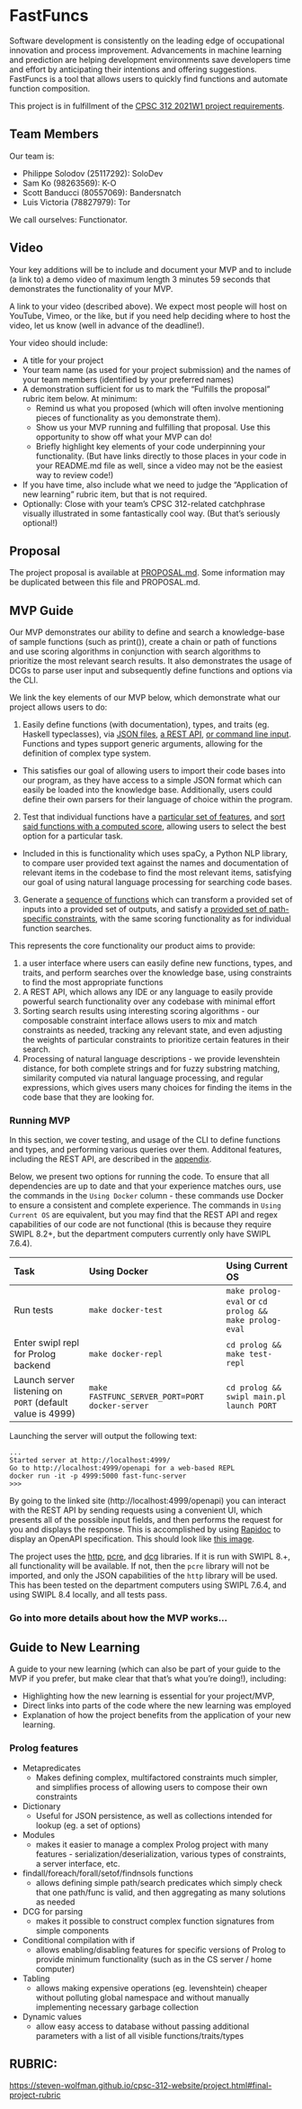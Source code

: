 # FastFuncs

Software development is consistently on the leading edge of occupational innovation and process improvement. Advancements in machine learning and prediction are helping development environments save developers time and effort by anticipating their intentions and offering suggestions. FastFuncs is a tool that allows users to quickly find functions and automate function composition.

This project is in fulfillment of the [CPSC 312 2021W1 project requirements](https://steven-wolfman.github.io/cpsc-312-website/project.html).

## Team Members

Our team is:

+ Philippe Solodov (25117292): SoloDev
+ Sam Ko (98263569): K-O
+ Scott Banducci (80557069): Bandersnatch
+ Luis Victoria (78827979): Tor

We call ourselves: Functionator.

## Video
Your key additions will be to include and document your MVP and to include (a link to) a demo video of maximum length 3 minutes 59 seconds that demonstrates the functionality of your MVP.

A link to your video (described above). We expect most people will host on YouTube, Vimeo, or the like, but if you need help deciding where to host the video, let us know (well in advance of the deadline!).

Your video should include:

- A title for your project
- Your team name (as used for your project submission) and the names of your team members (identified by your preferred names)
- A demonstration sufficient for us to mark the “Fulfills the proposal” rubric item below. At minimum:
  - Remind us what you proposed (which will often involve mentioning pieces of functionality as you demonstrate them).
  - Show us your MVP running and fulfilling that proposal. Use this opportunity to show off what your MVP can do!
  - Briefly highlight key elements of your code underpinning your functionality. (But have links directly to those places in your code in your README.md file as well, since a video may not be the easiest way to review code!)
- If you have time, also include what we need to judge the “Application of new learning” rubric item, but that is not required.
- Optionally: Close with your team’s CPSC 312-related catchphrase visually illustrated in some fantastically cool way. (But that’s seriously optional!)

## Proposal
The project proposal is available at [PROPOSAL.md](https://github.students.cs.ubc.ca/ph1l1pp3/cpsc312-project/blob/master/PROPOSAL.md). Some information may be duplicated between this file and PROPOSAL.md.

## MVP Guide
Our MVP demonstrates our ability to define and search a knowledge-base of sample functions (such as print()), create a chain or path of functions and use scoring algorithms in conjunction with search algorithms to prioritize the most relevant search results. It also demonstrates the usage of DCGs to parse user input and subsequently define functions and options via the CLI. 

We link the key elements of our MVP below, which demonstrate what our project allows users to do:
1. Easily define functions (with documentation), types, and traits (eg. Haskell typeclasses), via [JSON files](https://github.students.cs.ubc.ca/ph1l1pp3/cpsc312-project/blob/master/prolog/function/serde.pl), [a REST API](https://github.students.cs.ubc.ca/ph1l1pp3/cpsc312-project/blob/eb4f5534f5381af9785d64dc02757f2aaf0d2a6f/prolog/server.pl#L119), [or command line input](https://github.students.cs.ubc.ca/ph1l1pp3/cpsc312-project/blob/eb4f5534f5381af9785d64dc02757f2aaf0d2a6f/prolog/main.pl#L259). Functions and types support generic arguments, allowing for the definition of complex type system.
  - This satisfies our goal of allowing users to import their code bases into our program, as they have access to a simple JSON format which can easily be loaded into the knowledge base. Additionally, users could define their own parsers for their language of choice within the program.
2. Test that individual functions have a [particular set of features](https://github.students.cs.ubc.ca/ph1l1pp3/cpsc312-project/blob/master/prolog/func_constraints.pl), and [sort said functions with a computed score](https://github.students.cs.ubc.ca/ph1l1pp3/cpsc312-project/blob/eb4f5534f5381af9785d64dc02757f2aaf0d2a6f/prolog/search.pl#L21), allowing users to select the best option for a particular task.
  - Included in this is functionality which uses spaCy, a Python NLP library, to compare user provided text against the names and documentation of relevant items in the codebase to find the most relevant items, satisfying our goal of using natural language processing for searching code bases.
3. Generate a [sequence of functions](https://github.students.cs.ubc.ca/ph1l1pp3/cpsc312-project/blob/eb4f5534f5381af9785d64dc02757f2aaf0d2a6f/prolog/search.pl#L116) which can transform a provided set of inputs into a provided set of outputs, and satisfy a [provided set of path-specific constraints](https://github.students.cs.ubc.ca/ph1l1pp3/cpsc312-project/blob/master/prolog/path_constraints.pl), with the same scoring functionality as for individual function searches.

This represents the core functionality our product aims to provide:
1. a user interface where users can easily define new functions, types, and traits, and perform searches over the knowledge base, using constraints to find the most appropriate functions
2. A REST API, which allows any IDE or any language to easily provide powerful search functionality over any codebase with minimal effort
3. Sorting search results using interesting scoring algorithms - our composable constraint interface allows users to mix and match constraints as needed, tracking any relevant state, and even adjusting the weights of particular constraints to prioritize certain features in their search.
4. Processing of natural language descriptions - we provide levenshtein distance, for both complete strings and for fuzzy substring matching, similarity computed via natural language processing, and regular expressions, which gives users many choices for finding the items in the code base that they are looking for.

### Running MVP
In this section, we cover testing, and usage of the CLI to define functions and types, and performing various queries over them. Additonal features, including the REST API, are described in the [appendix](https://github.students.cs.ubc.ca/ph1l1pp3/cpsc312-project#appendix).

Below, we present two options for running the code. To ensure that all dependencies are up to date and that your experience matches ours, use the commands in the `Using Docker` column - these commands use Docker to ensure a consistent and complete experience. The commands in `Using Current OS` are equivalent, but you may find that the REST API and regex capabilities of our code are not functional (this is because they require SWIPL 8.2+, but the department computers currently only have SWIPL 7.6.4).

| Task | Using Docker | Using Current OS |
| :--  | :-- | :-- |
| Run tests | `make docker-test` | `make prolog-eval` or `cd prolog && make prolog-eval` |
| Enter swipl repl for Prolog backend | `make docker-repl` | `cd prolog && make test-repl` |
| Launch server listening on `PORT` (default value is 4999) | `make FASTFUNC_SERVER_PORT=PORT docker-server` | `cd prolog && swipl main.pl launch PORT` |

Launching the server will output the following text:
```console
...
Started server at http://localhost:4999/
Go to http://localhost:4999/openapi for a web-based REPL
docker run -it -p 4999:5000 fast-func-server
>>> 
```

By going to the linked site (http://localhost:4999/openapi) you can interact with the REST API by sending requests using a convenient UI, which presents all of the possible input fields, and then performs the request for you and displays the response. This is accomplished by using [Rapidoc](https://mrin9.github.io/RapiDoc/) to display an OpenAPI specification.
This should look like [this image](./resources/openapi.png).

The project uses the [http](https://www.swi-prolog.org/pldoc/doc_for?object=section(%27packages/http.html%27)), [pcre](https://www.swi-prolog.org/pldoc/man?section=pcre), and [dcg](https://www.swi-prolog.org/pldoc/doc/_SWI_/library/dcg/basics.pl) libraries. If it is run with SWIPL 8.+, all functionality will be available. If not, then the `pcre` library will not be imported, and only the JSON capabilities of the `http` library will be used. This has been tested on the department computers using SWIPL 7.6.4, and using SWIPL 8.4 locally, and all tests pass.

### Go into more details about how the MVP works...

## Guide to New Learning
A guide to your new learning (which can also be part of your guide to the MVP if you prefer, but make clear that that’s what you’re doing!), including:
- Highlighting how the new learning is essential for your project/MVP,
- Direct links into parts of the code where the new learning was employed
- Explanation of how the project benefits from the application of your new learning.

### Prolog features
- Metapredicates
  - Makes defining complex, multifactored constraints much simpler, and simplifies process of allowing users to compose their own constraints
- Dictionary
  - Useful for JSON persistence, as well as collections intended for lookup (eg. a set of options)
- Modules
  - makes it easier to manage a complex Prolog project with many features - serialization/deserialization, various types of constraints, a server interface, etc.
- findall/foreach/forall/setof/findnsols functions
  - allows defining simple path/search predicates which simply check that one path/func is valid, and then aggregating as many solutions as needed
- DCG for parsing
  - makes it possible to construct complex function signatures from simple components
- Conditional compilation with if
  - allows enabling/disabling features for specific versions of Prolog to provide minimum functionality (such as in the CS server / home computer)
- Tabling
  - allows making expensive operations (eg. levenshtein) cheaper without polluting global namespace and without manually implementing necessary garbage collection
- Dynamic values
  - allow easy access to database without passing additional parameters with a list of all visible functions/traits/types

## RUBRIC:
https://steven-wolfman.github.io/cpsc-312-website/project.html#final-project-rubric
